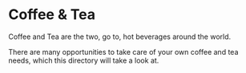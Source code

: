 Coffee & Tea
============

Coffee and Tea are the two, go to, hot beverages around the world.

There are many opportunities to take care of your own coffee and tea needs, which this directory will take a look at.

